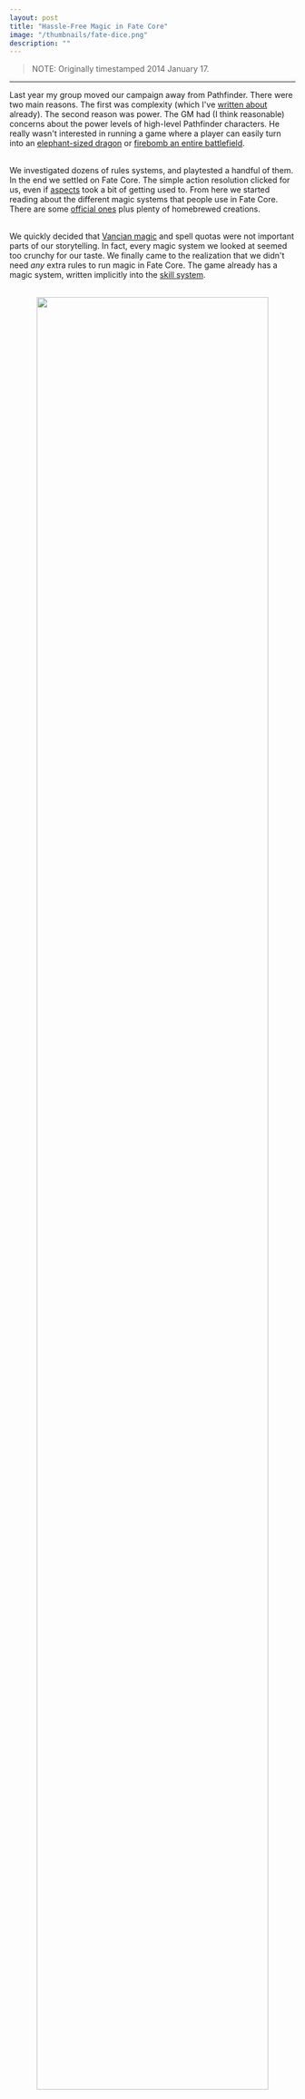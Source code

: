 ```yaml
---
layout: post
title: "Hassle-Free Magic in Fate Core"
image: "/thumbnails/fate-dice.png"
description: ""
---
```


> NOTE: Originally timestamped 2014 January 17.

---






Last year my group moved our campaign away from Pathfinder. There were two main reasons. The first was complexity (which I've <a href="http://cookingwithcharles.blogspot.com/2013/11/building-tuktuk.html">written about</a> already). The second reason was power. The GM had (I think reasonable) concerns about the power levels of high-level Pathfinder characters. He really wasn't interested in running a game where a player can easily turn into an <a href="http://www.d20pfsrd.com/magic/all-spells/f/form-of-the-dragon-i">elephant-sized dragon</a> or <a href="http://www.d20pfsrd.com/magic/all-spells/m/meteor-swarm">firebomb an entire battlefield</a>. <br><br>

We investigated dozens of rules systems, and playtested a handful of them. In the end we settled on Fate Core. The simple action resolution clicked for us, even if <a href="http://fate-srd.com/fate-core/aspects-fate-points">aspects</a> took a bit of getting used to. From here we started reading about the different magic systems that people use in Fate Core. There are some <a href="http://www.evilhat.com/home/fate-core-sneak-peak-magic-system-toolkit/">official ones</a> plus plenty of homebrewed creations. <BR><BR>

We quickly decided that <a href="http://tvtropes.org/pmwiki/pmwiki.php/Main/VancianMagic">Vancian magic</a> and spell quotas were not important parts of our storytelling. In fact, every magic system we looked at seemed too crunchy for our taste. We finally came to the realization that we didn't need <i>any</i> extra rules to run magic in Fate Core. The game already has a magic system, written implicitly into the <a href="http://fate-srd.com/fate-core/default-skill-list">skill system</a>. <br><BR>


<center><img width=90% src="https://lh6.googleusercontent.com/-PlGh7reAjxM/UtlOyIgyvvI/AAAAAAAAKt0/YITaH-NOfIg/w634-h138-no/penny_target.png"><br><small>Art by Andy Pokel</small></center><br>


Time for a few mental gymnastics. What if, instead of thinking of skills as an abstraction of what a character is good at, we think of them as what a character is good at <i>accomplishing</i>? Athletics can be rolled to run, jump, swim, climb, or cartwheel. It can move you any way you like. So why not let a player roll Athletics to teleport or fly? Shoot does damage at a distance using guns, arrows, rocks, or shuriken, so why not a fireball? Rapport can be used to create the advantage <i>I Like These Guys</i>, so why not <i>Charmed</i>? Crafts can be rolled to create an <i>Improvised Barricade</i>, so why not a <i>Wall of Fire</i>? <br><BR>

What really makes this magic system work is aspects, Fate's trademark mechanic. The whole point of aspects is to sidestep rules-crunchiness by letting players explain things in their own words; those explanations then dictate the sorts of in-world actions that make sense. For example, let's look at my dwarven barbarian (<i>Don't Hit First; Hit Last</i>) and Jan's half-orc sorcerer (<i>Mamma Dragon</i>):<br>


<center><table width=90% cellpadding=5><tbody>
<tr style="background-color:#dddddd"><td width=30%></td><td width=30%><center><b>Tor Byorn Yorgensen</b></center></td><td width=30%><center><b>Nock</b></center></td></tr>
<tr><td><center><b>A Fight is Brewing</b></center></td><td>Rolls Physique to create the advantage <i>Girded Loins</i></td><td>Rolls Physique to create the advantage <i>Dragonskin</i></td></tr>
<tr style="background-color:#dddddd"><td><center><b>Water Elementals Attack the Ship</b></center></td><td>Jump into the water and roll Athletics to swim like a <i>Tor-pedo</i></td><td>Take to the skies: roll Athletics for the advantage <i>Flying</i></td></tr>
<tr><td><center><b>Weapon of Choice</b></center></td><td>His <a href="https://www.youtube.com/watch?v=t7bdr6fjg-k">hammer</a>, rolled with Fight</td><td>Fireballs, rolled with Shoot</td></tr>
</tbody></table></center><br>


Note that this magic system is great for compels. In my mind at least, this is a big selling point. Compels are probably the trickiest part of Fate. Many groups have trouble getting the hang of them. But at the same time, they're absolutely crucial: compels are Fate's way of making sure that the mechanics of Fate serve the narrative, not vice versa. <BR><BR>

For example, suppose Nock ends up in an anti-magic field, preventing him from shooting fireballs. In desperation, he picks up a crossbow. He still has an excellent Shoot score, so you might expect him to be just as effective with the crossbow as he was with fireballs... <I>except that would make no sense in the story!</i> <BR><BR>

This situation is solved by having the GM throw Nock's player a fate point: "You've never even held a crossbow before. Your first shot isn't even close, and you can't figure out how to reload it." The table feels good because now the anti-magic field has introduced some real tension: their sorcerer has been neutered. Nock's player also feels good, having just been paid a fate point to play along. <BR><BR>


<center><img width=90% src="https://lh6.googleusercontent.com/-wPmiu_eQhU8/UtlPPfypw5I/AAAAAAAAKuI/KLZFZy2J-Tw/w660-h201-no/lia_target_flip.png"><br><small>Art by Andy Pokel</small></center><br>


Some of Fate's biggest strengths are flexibility, simplicity, and balance; our magic system piggybacks on each one. Players have a lot of freedom to define their characters' magical abilities through their character aspects and skill choices. The rules for casting spells are simple, even if the desired outcome seems complicated. And the power level of magic users never gets out of hand -- the size of an effect is limited by the number of fate points fed into it. (Plus, in this system wizards have to balance their skills just like everyone else... they can't power their entire toolbox by maximizing Intelligence.) <BR><BR>

of course, from the opposite angle, those strengths might seem like weaknesses. Putting all the creative power in the hands of the players means that it's <i>not</i> in the hands of the game designers. This system doesn't come with rules about what can or cannot be done with magic, how to prepare spells, or how many level four spells a wizard can cast per day. This can be particularly upsetting to new players -- coming up with spells on the fly is a lot harder than picking them from a list! <BR><BR>

The hacklable nature of Fate makes it hard to argue that there is a "best" magic system. Different things resonate with different groups. However, it does bear noting that this system adds the least-possible amount of complexity to the rules: none. <br><br>

<hr>

EDIT: It looks like Evil Hat came up with this before we did! They call it <a href="http://evilhat.wikidot.com/aspect-based-naration">Aspect Based Narration</a>. <br><br>
